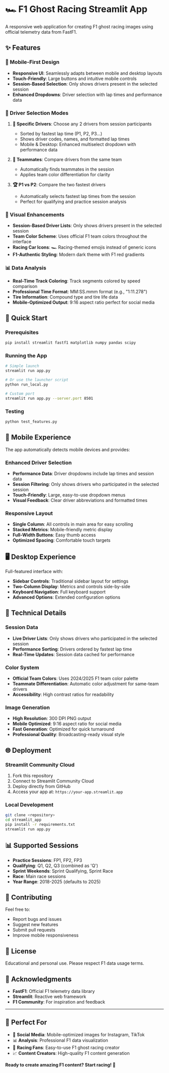 # 🏎️ F1 Ghost Racing Streamlit App

A responsive web application for creating F1 ghost racing images using official telemetry data from FastF1.

## ✨ Features

### 📱 Mobile-First Design
- **Responsive UI**: Seamlessly adapts between mobile and desktop layouts
- **Touch-Friendly**: Large buttons and intuitive mobile controls
- **Session-Based Selection**: Only shows drivers present in the selected session
- **Enhanced Dropdowns**: Driver selection with lap times and performance data

### 🏁 Driver Selection Modes
1. **🎯 Specific Drivers**: Choose any 2 drivers from session participants
   - Sorted by fastest lap time (P1, P2, P3...)
   - Shows driver codes, names, and formatted lap times
   - Mobile & Desktop: Enhanced multiselect dropdown with performance data

2. **👥 Teammates**: Compare drivers from the same team
   - Automatically finds teammates in the session
   - Applies team color differentiation for clarity

3. **🏆 P1 vs P2**: Compare the two fastest drivers
   - Automatically selects fastest lap times from the session
   - Perfect for qualifying and practice session analysis

### 🎨 Visual Enhancements
- **Session-Based Driver Lists**: Only shows drivers present in the selected session
- **Team Color Scheme**: Uses official F1 team colors throughout the interface
- **Racing Car Icons**: 🏎️ Racing-themed emojis instead of generic icons
- **F1-Authentic Styling**: Modern dark theme with F1 red gradients

### 📊 Data Analysis
- **Real-Time Track Coloring**: Track segments colored by speed comparison
- **Professional Time Format**: MM:SS.mmm format (e.g., "1:11.278")
- **Tire Information**: Compound type and tire life data
- **Mobile-Optimized Output**: 9:16 aspect ratio perfect for social media

## 🚀 Quick Start

### Prerequisites
```bash
pip install streamlit fastf1 matplotlib numpy pandas scipy
```

### Running the App
```bash
# Simple launch
streamlit run app.py

# Or use the launcher script
python run_local.py

# Custom port
streamlit run app.py --server.port 8501
```

### Testing
```bash
python test_features.py
```

## 📱 Mobile Experience

The app automatically detects mobile devices and provides:

### Enhanced Driver Selection
- **Performance Data**: Driver dropdowns include lap times and session data
- **Session Filtering**: Only shows drivers who participated in the selected session
- **Touch-Friendly**: Large, easy-to-use dropdown menus
- **Visual Feedback**: Clear driver abbreviations and formatted times

### Responsive Layout
- **Single Column**: All controls in main area for easy scrolling
- **Stacked Metrics**: Mobile-friendly metric display
- **Full-Width Buttons**: Easy thumb access
- **Optimized Spacing**: Comfortable touch targets

## 🖥️ Desktop Experience

Full-featured interface with:
- **Sidebar Controls**: Traditional sidebar layout for settings
- **Two-Column Display**: Metrics and controls side-by-side
- **Keyboard Navigation**: Full keyboard support
- **Advanced Options**: Extended configuration options

## 🔧 Technical Details

### Session Data
- **Live Driver Lists**: Only shows drivers who participated in the selected session
- **Performance Sorting**: Drivers ordered by fastest lap time
- **Real-Time Updates**: Session data cached for performance

### Color System
- **Official Team Colors**: Uses 2024/2025 F1 team color palette
- **Teammate Differentiation**: Automatic color adjustment for same-team drivers
- **Accessibility**: High contrast ratios for readability

### Image Generation
- **High Resolution**: 300 DPI PNG output
- **Mobile Optimized**: 9:16 aspect ratio for social media
- **Fast Generation**: Optimized for quick turnaround
- **Professional Quality**: Broadcasting-ready visual style

## 🌐 Deployment

### Streamlit Community Cloud
1. Fork this repository
2. Connect to Streamlit Community Cloud
3. Deploy directly from GitHub
4. Access your app at: `https://your-app.streamlit.app`

### Local Development
```bash
git clone <repository>
cd streamlit_app
pip install -r requirements.txt
streamlit run app.py
```

## 📊 Supported Sessions
- **Practice Sessions**: FP1, FP2, FP3
- **Qualifying**: Q1, Q2, Q3 (combined as 'Q')
- **Sprint Weekends**: Sprint Qualifying, Sprint Race
- **Race**: Main race sessions
- **Year Range**: 2018-2025 (defaults to 2025)

## 🤝 Contributing

Feel free to:
- Report bugs and issues
- Suggest new features
- Submit pull requests
- Improve mobile responsiveness

## 📄 License

Educational and personal use. Please respect F1 data usage terms.

## 🙏 Acknowledgments

- **FastF1**: Official F1 telemetry data library
- **Streamlit**: Reactive web framework
- **F1 Community**: For inspiration and feedback

---

## 🎯 Perfect For

- 📱 **Social Media**: Mobile-optimized images for Instagram, TikTok
- 📊 **Analysis**: Professional F1 data visualization
- 🏁 **Racing Fans**: Easy-to-use F1 ghost racing creator
- 📈 **Content Creators**: High-quality F1 content generation

**Ready to create amazing F1 content? Start racing! 🏁** 